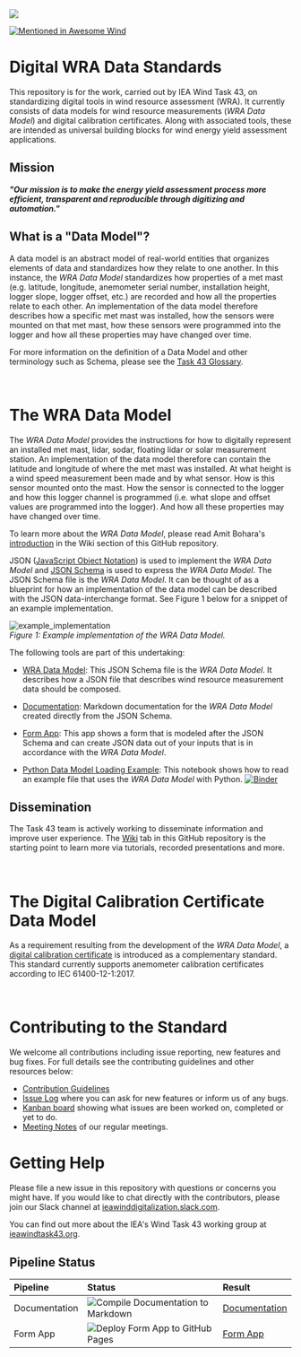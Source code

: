 
<img src="/images/Task 43_Bkg-3.png">

[![Mentioned in Awesome Wind](https://awesome.re/mentioned-badge.svg)](https://github.com/IEA-Task-43/awesome-wind)

# Digital WRA Data Standards

This repository is for the work, carried out by IEA Wind Task 43, on standardizing digital tools in wind resource 
assessment (WRA). It currently consists of data models for wind resource measurements (_WRA Data Model_) and 
digital calibration certificates. Along with associated tools, these are intended as universal building blocks for 
wind energy yield assessment applications.

## Mission
_**"Our mission is to make the energy yield assessment process more efficient, transparent and reproducible 
through digitizing and automation."**_

## What is a "Data Model"?
A data model is an abstract model of real-world entities that organizes elements of data and standardizes how they 
relate to one another. In this instance, the _WRA Data Model_ standardizes how properties of a met mast (e.g. 
latitude, longitude, anemometer serial number, installation height, logger slope, logger offset, etc.) are recorded and 
how all the properties relate to each other. An implementation of the data model therefore describes how a specific met mast was 
installed, how the sensors were mounted on that met mast, how these sensors were programmed into the logger and how 
all these properties may have changed over time.

For more information on the definition of a Data Model and other terminology such as Schema, please see the 
[Task 43 Glossary](https://iea-task-43.gitbook.io/iea-task-43-glossary/terms/data-model).

<br>

# The WRA Data Model

The _WRA Data Model_ provides the instructions for how to digitally represent an installed met mast, lidar, sodar, 
floating lidar or solar measurement station. An implementation of the data model therefore can contain the latitude and 
longitude of where the met mast was installed. At what height is a wind speed measurement been made and by what 
sensor. How is this sensor mounted onto the mast. How the sensor is connected to the logger and how this logger channel
is programmed (i.e. what slope and offset values are programmed into the logger). And how all these properties 
may have changed over time.

To learn more about the _WRA Data Model_, please read Amit Bohara's 
[introduction](https://github.com/IEA-Task-43/digital_wra_data_standard/wiki/Task-43-WRA-Data-Model---An-introduction)
in the Wiki section of this GitHub repository.

JSON ([JavaScript Object Notation](https://www.json.org/)) is used to implement the _WRA Data Model_ and 
[JSON Schema](https://json-schema.org/) is used to express the _WRA Data Model_. The JSON Schema file is the 
_WRA Data Model_. It can be thought of as a blueprint for how an implementation of the data model can be described with 
the JSON data-interchange format. See Figure 1 below for a snippet of an example implementation.

![example_implementation](https://user-images.githubusercontent.com/25622575/211047742-e83ee47b-d756-4e5e-a48f-cfb3d2fa00c6.png)
<br>
_Figure 1: Example implementation of the WRA Data Model._

The following tools are part of this undertaking:

- [WRA Data Model](./schema/iea43_wra_data_model.schema.json): This JSON Schema file is the _WRA Data Model_. It describes 
  how a JSON file that describes wind resource measurement data should be composed.

- [Documentation](./docs/README.md): Markdown documentation for the _WRA Data Model_ created directly from the JSON Schema.

- [Form App](https://iea-task-43.github.io/digital_wra_data_standard/): This app shows a form that is modeled after the 
  JSON Schema and can create JSON data out of your inputs that is in accordance with the _WRA Data Model_.

- [Python Data Model Loading Example](./tools/load_demo_schema.ipynb): This notebook shows how to read an example file that 
  uses the _WRA Data Model_ with Python. [![Binder](https://mybinder.org/badge_logo.svg)](https://mybinder.org/v2/gh/IEA-Task-43/digital_wra_data_standard/master?filepath=.%2Ftools%2Fload_demo_schema.ipynb)

## Dissemination
The Task 43 team is actively working to disseminate information and improve user experience. 
The [Wiki](https://github.com/IEA-Task-43/digital_wra_data_standard/wiki) tab in this GitHub repository is the starting 
point to learn more via tutorials, recorded presentations and more.

<br>

# The Digital Calibration Certificate Data Model

As a requirement resulting from the development of the _WRA Data Model_, a 
[digital calibration certificate](./digital_calibration_certificate) is introduced as a complementary standard. This 
standard currently supports anemometer calibration certificates according to IEC 61400-12-1:2017. 

<br>

# Contributing to the Standard
We welcome all contributions including issue reporting, new features and bug fixes.   For full details see the contributing 
guidelines and other resources below:

- [Contribution Guidelines](./contributing.md)
- [Issue Log](https://github.com/IEA-Task-43/digital_wra_data_standard/issues) where you can ask for new features or inform us of any bugs.
- [Kanban board](https://github.com/IEA-Task-43/digital_wra_data_standard/projects/1) showing what issues are been worked on, completed or yet to do.
- [Meeting Notes](https://github.com/IEA-Task-43/digital_wra_data_standard/discussions/129#discussion-3748501) of our regular meetings.

# Getting Help

Please file a new issue in this repository with questions or concerns you might have. If you would like to chat directly with the contributors, please join our Slack channel at [ieawinddigitalization.slack.com](https://ieawinddigitalization.slack.com/).

You can find out more about the IEA's Wind Task 43 working group at [ieawindtask43.org](https://www.ieawindtask43.org/work-package-4-digital-wra).


## Pipeline Status
| Pipeline | Status | Result |
|:---------|:-------|:-------|
| Documentation | ![Compile Documentation to Markdown](https://github.com/IEA-Task-43/digital_wra_data_standard/workflows/Compile%20Documentation%20to%20Markdown/badge.svg) | [Documentation](./docs/README.md) |
| Form App | ![Deploy Form App to GitHub Pages](https://github.com/IEA-Task-43/digital_wra_data_standard/workflows/Deploy%20Form%20App%20to%20GitHub%20Pages/badge.svg) | [Form App](https://iea-task-43.github.io/digital_wra_data_standard/) |
